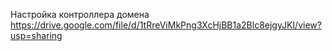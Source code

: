 Настройка контроллера домена
https://drive.google.com/file/d/1tRreViMkPng3XcHjBB1a2Blc8ejgyJKI/view?usp=sharing
